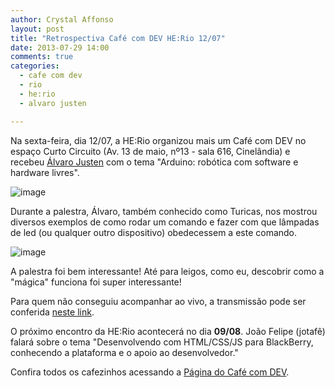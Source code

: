 ```yaml
---
author: Crystal Affonso
layout: post
title: "Retrospectiva Café com DEV HE:Rio 12/07"
date: 2013-07-29 14:00
comments: true
categories:
  - cafe com dev
  - rio
  - he:rio
  - alvaro justen

---
```


Na sexta-feira, dia 12/07, a HE:Rio organizou mais um Café com DEV no espaço Curto Circuito (Av. 13 de maio, nº13 - sala 616, Cinelândia) e recebeu [Álvaro Justen](https://twitter.com/turicas) com o tema "Arduino: robótica com software e hardware livres".

<!--more-->

![image](/blog/images/posts/2013-07-29/DSCN3736.JPG)

Durante a palestra, Álvaro, também conhecido como Turicas, nos mostrou diversos exemplos de como rodar um comando e fazer com que lâmpadas de led (ou qualquer outro dispositivo) obedecessem a este comando.

![image](/blog/images/posts/2013-07-29/DSCN3738.JPG)

A palestra foi bem interessante! Até para leigos, como eu, descobrir como a "mágica" funciona foi super interessante!

Para quem não conseguiu acompanhar ao vivo, a transmissão pode ser conferida [neste link](https://www.eventials.com/pt-br/helabs/arduino-robotica-com-software-e-hardware-livres/).

O próximo encontro da HE:Rio acontecerá no dia **09/08**. João Felipe (jotafê) falará sobre o tema "Desenvolvendo com HTML/CSS/JS para BlackBerry, conhecendo a plataforma e o apoio ao desenvolvedor."

Confira todos os cafezinhos acessando a [Página do Café com DEV](http://helabs.com.br/eventos/cafe-com-dev/).

